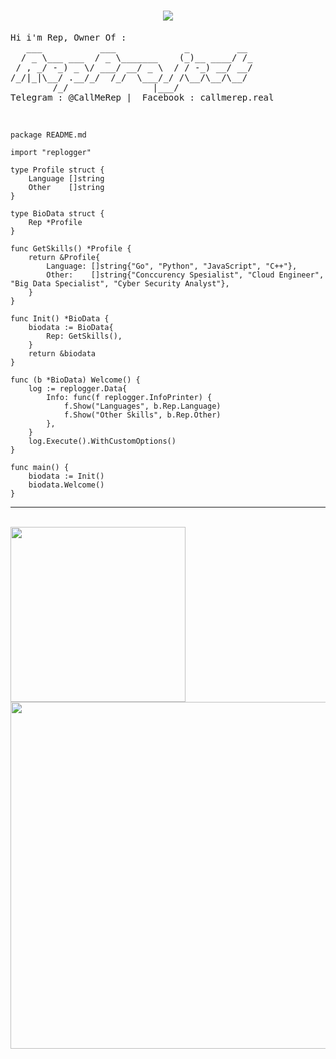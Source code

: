<h1 align="center">
<a href="https://git.io/typing-svg">
<img src="https://readme-typing-svg.herokuapp.com?font=ubuntu&size=23&duration=2000&pause=1000&color=F700E1&center=true&width=435&lines=Hello+hacker+%E2%98%A3;Welcome+in+my+github++%F0%9F%A4%97;Lets+visit+my+repo+%F0%9F%A4%AF;Dont+forget+to+join+%40repproject++%F0%9F%92%A8">
</a>
</h1>  
<pre>
Hi i'm Rep, Owner Of :
   ___           ___             _         __ 
  / _ \___ ___  / _ \_______    (_)__ ____/ /_      
 / , _/ -_) _ \/ ___/ __/ _ \  / / -_) __/ __/ 	   
/_/|_|\__/ .__/_/  /_/  \___/_/ /\__/\__/\__/ 
        /_/                |___/   
Telegram : @CallMeRep |  Facebook : callmerep.real
</pre>

<br>

```golang
package README.md

import "replogger"

type Profile struct {
	Language []string
	Other    []string
}

type BioData struct {
	Rep *Profile
}

func GetSkills() *Profile {
	return &Profile{
		Language: []string{"Go", "Python", "JavaScript", "C++"},
		Other:    []string{"Conccurency Spesialist", "Cloud Engineer", "Big Data Specialist", "Cyber Security Analyst"},
	}
}

func Init() *BioData {
	biodata := BioData{
		Rep: GetSkills(),
	}
	return &biodata
}

func (b *BioData) Welcome() {
	log := replogger.Data{
		Info: func(f replogger.InfoPrinter) {
			f.Show("Languages", b.Rep.Language)
			f.Show("Other Skills", b.Rep.Other)
		},
	}
	log.Execute().WithCustomOptions()
}

func main() {
	biodata := Init()
	biodata.Welcome()
}
```

***
<br>
<img align='left' src='https://github-profile-summary-cards.vercel.app/api/cards/most-commit-language?username=t101804&theme=nord_dark' width='280px'>
<img src='http://github-profile-summary-cards.vercel.app/api/cards/profile-details?username=t101804&theme=nord_dark' width='555px'> 
